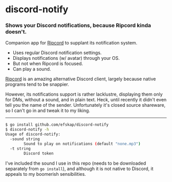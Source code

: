 # discord-notify

### Shows your Discord notifications, because Ripcord kinda doesn't.

Companion app for [Ripcord](https://cancel.fm/ripcord/) to supplant its notification system.

* Uses regular Discord notification settings.
* Displays notifications (w/ avatar) through your OS.
* But not when Ripcord is focused.
* Can play a sound.

[Ripcord](https://cancel.fm/ripcord/) is an amazing alternative Discord client, largely because native programs tend to be snappier. 

However, its notifications support is rather lacklustre, displaying them only for DMs, without a sound, and in plain text. Heck, until recently it didn't even tell you the name of the sender. Unfortunately it's closed source shareware, so I can't go in and tweak it to my liking.

---

```sh
$ go install github.com/efskap/discord-notify
$ discord-notify -h
Usage of discord-notify:
  -sound string
        Sound to play on notifications (default "none.mp3")
  -t string
        Discord token
```

I've included the sound I use in this repo (needs to be downloaded separately from `go install`), and although it is not native to Discord, it appeals to my boomerish sensibilities. 

